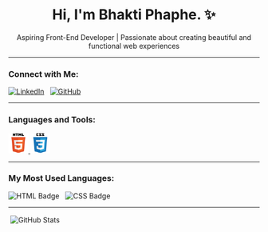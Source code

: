 <h1 align="center">Hi, I'm Bhakti Phaphe. ✨</h1>

<p align="center">Aspiring Front-End Developer | Passionate about creating beautiful and functional web experiences</p>

---

<h3 align="left">Connect with Me:</h3>
<p align="left">
  <a href="https://www.linkedin.com/in/bhakti-phaphe-13b131242/"> <img alt="LinkedIn" src="https://img.shields.io/badge/LinkedIn-%230077B5.svg?&style=flat&logo=linkedin&logoColor=white"/></a> &nbsp;
  <a href="https://github.com/bhaktiiphaphe2005"> <img alt="GitHub" src="https://img.shields.io/badge/GitHub-%23181717.svg?&style=flat&logo=github&logoColor=white"/></a> &nbsp;
</p>

---

<h3 align="left">Languages and Tools:</h3>
<p align="left">
  <a href="https://developer.mozilla.org/en-US/docs/Web/HTML" target="_blank" rel="noreferrer">
    <img src="https://raw.githubusercontent.com/devicons/devicon/master/icons/html5/html5-original-wordmark.svg" alt="HTML" width="40" height="40"/>
  </a>
  <a href="https://developer.mozilla.org/en-US/docs/Web/CSS" target="_blank" rel="noreferrer">
    <img src="https://raw.githubusercontent.com/devicons/devicon/master/icons/css3/css3-original-wordmark.svg" alt="CSS" width="40" height="40"/>
  </a>
</p>

---

<h3 align="left">My Most Used Languages:</h3>
<p align="left">
  <img src="https://img.shields.io/badge/HTML-%23E34F26.svg?style=flat&logo=html5&logoColor=white" alt="HTML Badge" /> &nbsp;
  <img src="https://img.shields.io/badge/CSS-%231572B6.svg?style=flat&logo=css3&logoColor=white" alt="CSS Badge" />
</p>

---

<p>&nbsp;<img align="center" src="https://github-readme-stats.vercel.app/api?username=bhaktiiphaphe2005&show_icons=true&locale=en&include_all_commits=true&count_private=true" alt="GitHub Stats" /></p>
